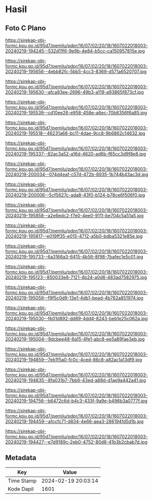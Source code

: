 # Hasil

## Foto C Plano

https://sirekap-obj-formc.kpu.go.id/95d7/pemilu/pdpr/16/07/02/20/18/1607022018003-20240219-194245--532d11f6-9e9b-4e84-b5cc-ca150957815e.jpg

https://sirekap-obj-formc.kpu.go.id/95d7/pemilu/pdpr/16/07/02/20/18/1607022018003-20240219-195656--4ebb82fc-5bb5-4cc3-8369-d571a6520707.jpg

https://sirekap-obj-formc.kpu.go.id/95d7/pemilu/pdpr/16/07/02/20/18/1607022018003-20240219-195630--afca93ee-2696-49b3-a119-a93865f873cf.jpg

https://sirekap-obj-formc.kpu.go.id/95d7/pemilu/pdpr/16/07/02/20/18/1607022018003-20240219-195539--cd10ee26-e958-458e-a6ec-70b8356f6a85.jpg

https://sirekap-obj-formc.kpu.go.id/95d7/pemilu/pdpr/16/07/02/20/18/1607022018003-20240219-195518--46231a68-bc11-4dae-9cc8-9b6862c14632.jpg

https://sirekap-obj-formc.kpu.go.id/95d7/pemilu/pdpr/16/07/02/20/18/1607022018003-20240219-195337--82ac3a52-a16d-4620-ad6b-f65cc3d9f8e8.jpg

https://sirekap-obj-formc.kpu.go.id/95d7/pemilu/pdpr/16/07/02/20/18/1607022018003-20240219-200034--074d4eaf-c57d-472b-8935-1b744b43ac3d.jpg

https://sirekap-obj-formc.kpu.go.id/95d7/pemilu/pdpr/16/07/02/20/18/1607022018003-20240219-200006--5cf5627c-ada8-43f0-b124-b78ce6f506f0.jpg

https://sirekap-obj-formc.kpu.go.id/95d7/pemilu/pdpr/16/07/02/20/18/1607022018003-20240219-195858--a2e6edc2-f7e0-4ee0-9111-be704c5a51a5.jpg

https://sirekap-obj-formc.kpu.go.id/95d7/pemilu/pdpr/16/07/02/20/18/1607022018003-20240219-195817--e019ff35-e015-4712-a5b0-bdba5321e85e.jpg

https://sirekap-obj-formc.kpu.go.id/95d7/pemilu/pdpr/16/07/02/20/18/1607022018003-20240219-195733--6a3166a3-6415-4b56-8f98-7bafec1e5c01.jpg

https://sirekap-obj-formc.kpu.go.id/95d7/pemilu/pdpr/16/07/02/20/18/1607022018003-20240219-195123--850033e8-7121-4b24-a0d6-483ad7582975.jpg

https://sirekap-obj-formc.kpu.go.id/95d7/pemilu/pdpr/16/07/02/20/18/1607022018003-20240219-195059--f9f5c0d9-13e1-4db1-bead-4b762a851974.jpg

https://sirekap-obj-formc.kpu.go.id/95d7/pemilu/pdpr/16/07/02/20/18/1607022018003-20240219-195030--fb01d892-dd89-4dd4-8243-beb1e25c062a.jpg

https://sirekap-obj-formc.kpu.go.id/95d7/pemilu/pdpr/16/07/02/20/18/1607022018003-20240219-195004--9dcbee48-6a15-4fe1-abc8-ee5a89fae3eb.jpg

https://sirekap-obj-formc.kpu.go.id/95d7/pemilu/pdpr/16/07/02/20/18/1607022018003-20240219-194859--7eb1f5a0-fc0c-4ced-86c8-a82ac1a13df9.jpg

https://sirekap-obj-formc.kpu.go.id/95d7/pemilu/pdpr/16/07/02/20/18/1607022018003-20240219-194835--8fa031b7-7bb6-43ed-a88d-d1ae9a442a41.jpg

https://sirekap-obj-formc.kpu.go.id/95d7/pemilu/pdpr/16/07/02/20/18/1607022018003-20240219-194756--b6472c6d-b4c3-433f-9a9e-b496b3a0777f.jpg

https://sirekap-obj-formc.kpu.go.id/95d7/pemilu/pdpr/16/07/02/20/18/1607022018003-20240219-194459--a1ccfc71-d834-4e66-aea3-286194fd5d1b.jpg

https://sirekap-obj-formc.kpu.go.id/95d7/pemilu/pdpr/16/07/02/20/18/1607022018003-20240219-194427--e7d9189c-2eb0-4752-80d8-41b3b2cbab7d.jpg


## Metadata

| Key        | Value               |
| ---------- | ------------------- |
| Time Stamp | 2024-02-19 20:03:14 |
| Kode Dapil | 1601                |



